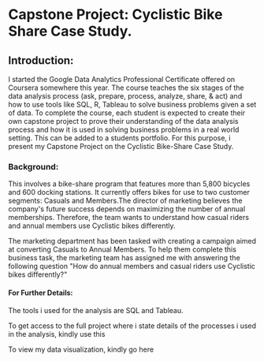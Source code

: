 # Capstone Project: Cyclistic Bike Share Case Study.
## Introduction:
I started the Google Data Analytics Professional Certificate offered on Coursera somewhere this year. The course teaches the six stages of the data analysis process (ask, prepare, process, analyze, share, & act) and how to use tools like SQL, R, Tableau to solve business problems given a set of data. To complete the course, each student is expected to create their own capstone project to prove their understanding of the data analysis process and how it is used in solving business problems in a real world setting. This can be added to a students portfolio. For this purpose, i present my Capstone Project on the Cyclistic Bike-Share Case Study.

### Background:
  This involves a bike-share program that features more than 5,800 bicycles and 600 docking stations. It currently offers bikes for use to two customer segments: Casuals and Members.The director of marketing believes the company's future success depends on maximizing the number of annual memberships. Therefore, the team wants to understand how casual riders and annual members use Cyclistic bikes differently. 
  
  The marketing department has been tasked with creating a campaign aimed at converting Casuals to Annual Members. To help them complete this business task, the marketing team has assigned me with answering the following question "How do annual members and casual riders use Cyclistic bikes differently?"
  
#### For Further Details:
The tools i used for the analysis are SQL and Tableau.

To get access to the full project where i state details of the processes i used in the analysis, kindly use this 

To view my data visualization, kindly go here 
